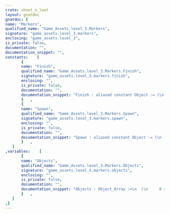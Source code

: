 ```yaml
---
crate: shoot_n_loot
layout: gnatdoc
gnatdoc: {
name: "Markers",
qualified_name: "Game_Assets.level_3.Markers",
signature: "game_assets.level_3.markers",
enclosing: "game_assets.level_3",
is_private: false,
documentation: "",
documentation_snippet: "",
constants:    [
       {
       name: "Finish",
       qualified_name: "Game_Assets.level_3.Markers.Finish",
       signature: "game_assets.level_3.markers.finish",
       enclosing: "",
       is_private: false,
       documentation: "",
       documentation_snippet: "Finish : aliased constant Object := (\n  Kind => POINT_OBJ,\n  Id   =>  14,\n  Name => new String'(\"Finish\"),\n  X    =>  1.52000E+02,\n  Y    =>  9.60000E+01,\n  Width =>  8.00000E+00,\n  Height =>  8.00000E+00,\n  Flip_Vertical => FALSE,\n  Flip_Horizontal => FALSE,\n  Tile_Id =>  5,\n  Str => null\n  );",
       }   ,
       {
       name: "Spawn",
       qualified_name: "Game_Assets.level_3.Markers.Spawn",
       signature: "game_assets.level_3.markers.spawn",
       enclosing: "",
       is_private: false,
       documentation: "",
       documentation_snippet: "Spawn : aliased constant Object := (\n  Kind => POINT_OBJ,\n  Id   =>  12,\n  Name => new String'(\"Spawn\"),\n  X    =>  8.00000E+00,\n  Y    =>  1.20000E+02,\n  Width =>  8.00000E+00,\n  Height =>  8.00000E+00,\n  Flip_Vertical => FALSE,\n  Flip_Horizontal => TRUE,\n  Tile_Id =>  4,\n  Str => null\n  );",
       }   ,
   ]
,variables:    [
       {
       name: "Objects",
       qualified_name: "Game_Assets.level_3.Markers.Objects",
       signature: "game_assets.level_3.markers.objects",
       enclosing: "",
       is_private: false,
       documentation: "",
       documentation_snippet: "Objects : Object_Array :=\n  (\n     0 => (\n      Kind => POINT_OBJ,\n      Id   =>  12,\n      Name => new String'(\"Spawn\"),\n      X    =>  8.00000E+00,\n      Y    =>  1.20000E+02,\n      Width =>  8.00000E+00,\n      Height =>  8.00000E+00,\n      Flip_Vertical => FALSE,\n      Flip_Horizontal => TRUE,\n      Tile_Id =>  4,\n      Str => null\n    ),\n     1 => (\n      Kind => POINT_OBJ,\n      Id   =>  14,\n      Name => new String'(\"Finish\"),\n      X    =>  1.52000E+02,\n      Y    =>  9.60000E+01,\n      Width =>  8.00000E+00,\n      Height =>  8.00000E+00,\n      Flip_Vertical => FALSE,\n      Flip_Horizontal => FALSE,\n      Tile_Id =>  5,\n      Str => null\n    )\n  );",
       }   ,
   ]
,}
---
```

